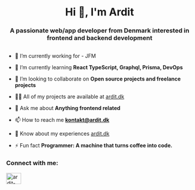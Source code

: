 

<!--
**ArditGashi/ArditGashi** is a ✨ _special_ ✨ repository because its `README.md` (this file) appears on your GitHub profile.

Here are some ideas to get you started:

- 🔭 I’m currently working on ...
- 🌱 I’m currently learning ...
- 👯 I’m looking to collaborate on ...
- 🤔 I’m looking for help with ...
- 💬 Ask me about ...
- 📫 How to reach me: ...
- 😄 Pronouns: ...
- ⚡ Fun fact: ...
-->


<h1 align="center">Hi 👋, I'm Ardit</h1>
<h3 align="center">A passionate web/app developer from Denmark interested in frontend and backend development</h3>

<p align="left"> <a href="https://twitter.com/" target="blank"><img src="https://img.shields.io/twitter/follow/?logo=twitter&style=for-the-badge" alt="" /></a> </p>

- 🔭 I’m currently working for - JFM

- 🌱 I’m currently learning **React TypeScript, Graphql, Prisma, DevOps**

- 👯 I’m looking to collaborate on **Open source projects and freelance projects**

- 👨‍💻 All of my projects are available at [ardit.dk](ardit.dk)

- 💬 Ask me about **Anything frontend related**

- 📫 How to reach me **kontakt@ardit.dk**

- 📄 Know about my experiences [ardit.dk](ardit.dk)

- ⚡ Fun fact **Programmer: A machine that turns coffee into code.**

<h3 align="left">Connect with me:</h3>
<p align="left">
<a href="https://linkedin.com/in/ardit-gashi" target="blank"><img align="center" src="https://raw.githubusercontent.com/rahuldkjain/github-profile-readme-generator/master/src/images/icons/Social/linked-in-alt.svg" alt="ardit-gashi" height="30" width="40" /></a>
</p>
